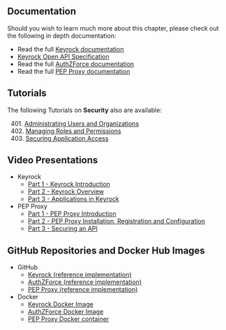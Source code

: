 ## Documentation

Should you wish to learn much more about this chapter, please check out the following in depth documentation:

  - Read the full [Keyrock documentation](http://fiware-idm.readthedocs.org/en/latest/)
  - [Keyrock Open API Specification](https://swagger.lab.fiware.org/?url=https://raw.githubusercontent.com/Fiware/specifications/master/OpenAPI/security.Idm/Idm-openapi.json)
  - Read the full [AuthZForce documentation](http://authzforce-ce-fiware.readthedocs.org/en/latest/)
  - Read the full [PEP Proxy documentation](http://fiware-pep-proxy.readthedocs.org/en/stable/)


## Tutorials

The following Tutorials on **Security** also are available:

&nbsp; 401. [Administrating Users and Organizations](https://fiware-tutorials.readthedocs.io/en/latest/identity-management)<br/>
&nbsp; 402. [Managing Roles and Permissions](https://fiware-tutorials.readthedocs.io/en/latest/roles-permissions)<br/>
&nbsp; 403. [Securing Application Access](https://fiware-tutorials.readthedocs.io/en/latest/securing-access)<br/>

## Video Presentations

* Keyrock
    * [Part 1 - Keyrock Introduction](https://www.youtube.com/watch?v=dHyVTan6bUY)
    * [Part 2 - Keyrock Overview](https://www.youtube.com/watch?v=dtKsjGbJ7X)
    * [Part 3 - Applications in Keyrock](https://www.youtube.com/watch?v=pjsl0eHpFww)
* PEP Proxy
    * [Part 1 - PEP Proxy Introduction](https://www.youtube.com/watch?v=8tGbUI18udM)
    * [Part 2 - PEP Proxy Installation, Registration and Configuration](https://www.youtube.com/watch?v=b4sYU78skrw)
    * [Part 3 - Securing an API](https://www.youtube.com/watch?v=coxFQEY0_So)

## GitHub Repositories and Docker Hub Images

* GitHub
    * [Keyrock (reference implementation)](https://github.com/Fiware/security.Idm)
    * [AuthZForce (reference implementation)](https://github.com/Fiware/security.AuthZForce)
    * [PEP Proxy (reference implementation)](https://github.com/Fiware/security.Pep-proxy)
* Docker
    * [Keyrock Docker Image](https://hub.docker.com/r/fiware/idm/)
    * [AuthZForce Docker Image](https://hub.docker.com/r/fiware/authzforce-ce-server/)
    * [PEP Proxy Docker container](https://hub.docker.com/r/fiware/pep-proxy/)